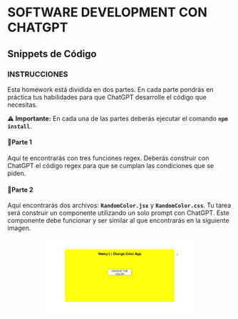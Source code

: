 # **SOFTWARE DEVELOPMENT CON CHATGPT**

## **Snippets de Código**

### **INSTRUCCIONES**

Esta homework está dividida en dos partes. En cada parte pondrás en práctica tus habilidades para que ChatGPT desarrolle el código que necesitas.

**⚠️ Importante:** En cada una de las partes deberás ejecutar el comando **`npm install`**.

#### **🎯Parte 1**

Aquí te encontrarás con tres funciones regex. Deberás construir con ChatGPT el código regex para que se cumplan las condiciones que se piden.

#### **🎯Parte 2**

Aquí encontrarás dos archivos: **`RandomColor.jsx`** y **`RandomColor.css`**. Tu tarea será construir un componente utilizando un solo prompt con ChatGPT. Este componente debe funcionar y ser similar al que encontrarás en la siguiente imagen.

<div align="center" >
    <img src="./snippetLibrary.gif" width="70%" />
</div>
